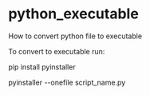 # python_executable

How to convert python file to executable

To convert to executable run:

pip install pyinstaller

pyinstaller --onefile script_name.py